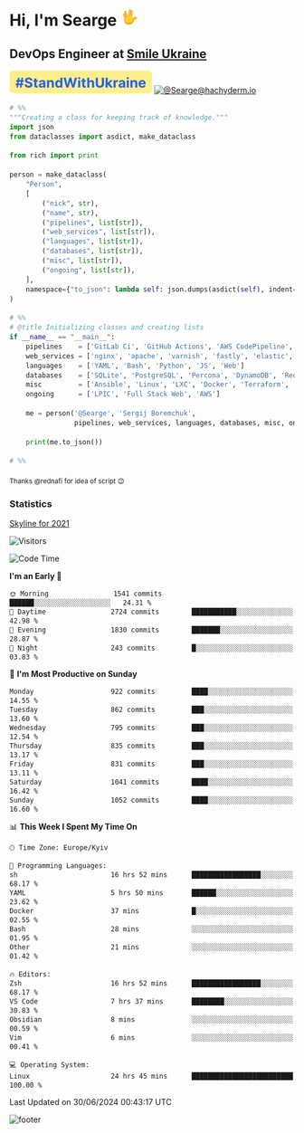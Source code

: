 # Hi, I'm Searge <img src="images/vulcan.webp" style="display: inline-block; margin: 0; height: 2rem" alt="Vulcan salute" />

## DevOps Engineer at [Smile Ukraine](https://smile-ukraine.com/en)

[![Stand With Ukraine](https://raw.githubusercontent.com/vshymanskyy/StandWithUkraine/main/badges/StandWithUkraine.svg)](https://stand-with-ukraine.pp.ua)
<a rel="me" href="https://hachyderm.io/@Searge">![@Searge@hachyderm.io](https://img.shields.io/badge/-@Searge-%232B90D9?logo=mastodon&logoColor=white)</a>

```python
# %%
"""Creating a class for keeping track of knowledge."""
import json
from dataclasses import asdict, make_dataclass

from rich import print

person = make_dataclass(
    "Person",
    [
        ("nick", str),
        ("name", str),
        ("pipelines", list[str]),
        ("web_services", list[str]),
        ("languages", list[str]),
        ("databases", list[str]),
        ("misc", list[str]),
        ("ongoing", list[str]),
    ],
    namespace={"to_json": lambda self: json.dumps(asdict(self), indent=4)},
)

# %%
# @title Initializing classes and creating lists
if __name__ == "__main__":
    pipelines    = ['GitLab Ci', 'GitHub Actions', 'AWS CodePipeline', 'Jenkins']
    web_services = ['nginx', 'apache', 'varnish', 'fastly', 'elastic', 'solr']
    languages    = ['YAML', 'Bash', 'Python', 'JS', 'Web']
    databases    = ['SQLite', 'PostgreSQL', 'Percona', 'DynamoDB', 'Redis']
    misc         = ['Ansible', 'Linux', 'LXC', 'Docker', 'Terraform', 'AWS']
    ongoing      = ['LPIC', 'Full Stack Web', 'AWS']

    me = person('@Searge', 'Sergij Boremchuk',
                pipelines, web_services, languages, databases, misc, ongoing)

    print(me.to_json())

# %%

```

<sub>Thanks @rednafi for idea of script :wink:</sub>

### Statistics

[Skyline for 2021](https://skyline.github.com/Searge/2021)

![Visitors](https://komarev.com/ghpvc/?username=searge&label=Profile%20views&color=0e75b6&style=flat) 
<!--START_SECTION:waka-->
![Code Time](http://img.shields.io/badge/Code%20Time-2%2C627%20hrs%2038%20mins-blue)

**I'm an Early 🐤** 

```text
🌞 Morning                1541 commits        ██████░░░░░░░░░░░░░░░░░░░   24.31 % 
🌆 Daytime                2724 commits        ███████████░░░░░░░░░░░░░░   42.98 % 
🌃 Evening                1830 commits        ███████░░░░░░░░░░░░░░░░░░   28.87 % 
🌙 Night                  243 commits         █░░░░░░░░░░░░░░░░░░░░░░░░   03.83 % 
```
📅 **I'm Most Productive on Sunday** 

```text
Monday                   922 commits         ████░░░░░░░░░░░░░░░░░░░░░   14.55 % 
Tuesday                  862 commits         ███░░░░░░░░░░░░░░░░░░░░░░   13.60 % 
Wednesday                795 commits         ███░░░░░░░░░░░░░░░░░░░░░░   12.54 % 
Thursday                 835 commits         ███░░░░░░░░░░░░░░░░░░░░░░   13.17 % 
Friday                   831 commits         ███░░░░░░░░░░░░░░░░░░░░░░   13.11 % 
Saturday                 1041 commits        ████░░░░░░░░░░░░░░░░░░░░░   16.42 % 
Sunday                   1052 commits        ████░░░░░░░░░░░░░░░░░░░░░   16.60 % 
```


📊 **This Week I Spent My Time On** 

```text
🕑︎ Time Zone: Europe/Kyiv

💬 Programming Languages: 
sh                       16 hrs 52 mins      █████████████████░░░░░░░░   68.17 % 
YAML                     5 hrs 50 mins       ██████░░░░░░░░░░░░░░░░░░░   23.62 % 
Docker                   37 mins             █░░░░░░░░░░░░░░░░░░░░░░░░   02.55 % 
Bash                     28 mins             ░░░░░░░░░░░░░░░░░░░░░░░░░   01.95 % 
Other                    21 mins             ░░░░░░░░░░░░░░░░░░░░░░░░░   01.42 % 

🔥 Editors: 
Zsh                      16 hrs 52 mins      █████████████████░░░░░░░░   68.17 % 
VS Code                  7 hrs 37 mins       ████████░░░░░░░░░░░░░░░░░   30.83 % 
Obsidian                 8 mins              ░░░░░░░░░░░░░░░░░░░░░░░░░   00.59 % 
Vim                      6 mins              ░░░░░░░░░░░░░░░░░░░░░░░░░   00.41 % 

💻 Operating System: 
Linux                    24 hrs 45 mins      █████████████████████████   100.00 % 
```


 Last Updated on 30/06/2024 00:43:17 UTC
<!--END_SECTION:waka-->

![footer](https://capsule-render.vercel.app/api?type=waving&color=gradient&customColorList=14,21&height=82&section=footer)
